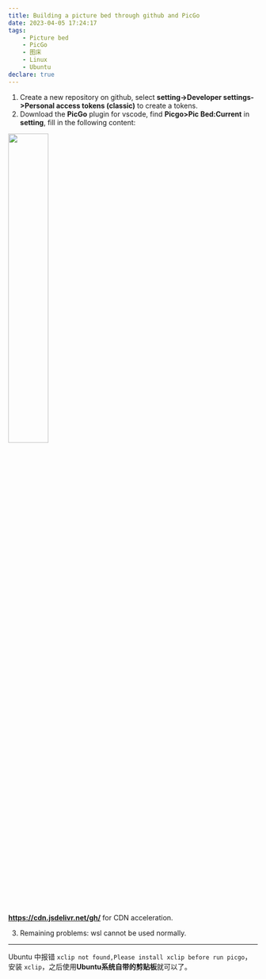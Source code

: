 ```yaml
---
title: Building a picture bed through github and PicGo
date: 2023-04-05 17:24:17
tags:
    - Picture bed
    - PicGo
    - 图床
    - Linux
    - Ubuntu
declare: true
---
```

1. Create a new repository on github, select **setting->Developer settings->Personal access tokens (classic)** to create a tokens.<!--more-->
2. Download the **PicGo** plugin for vscode, find **Picgo>Pic Bed:Current** in **setting**, fill in the following content:
<!-- ![PicGo_setting](https://cdn.jsdelivr.net/gh/Corner430/Picture/images/PicGo_setting.png) -->

<img src="https://cdn.jsdelivr.net/gh/Corner430/Picture/images/PicGo_setting.png" width="40%" height="40%">

**https://cdn.jsdelivr.net/gh/** for CDN acceleration.

3. Remaining problems: wsl cannot be used normally.

------------------------------------

Ubuntu 中报错 `xclip not found,Please install xclip before run picgo`，安装 `xclip`，之后使用**Ubuntu系统自带的剪贴板**就可以了。
